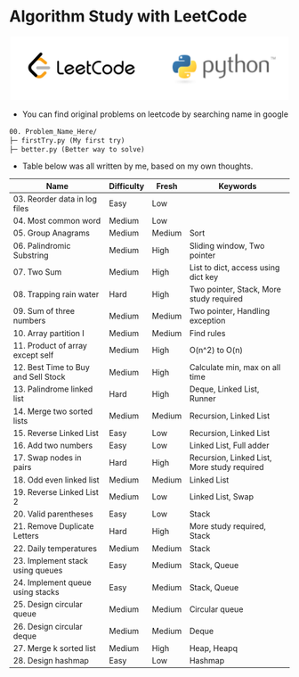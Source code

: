 # Algorithm Study with LeetCode
<p align="middle">
  <img src="/00.%20Extra/logo.png" width="500" /> 
</p>

* You can find original problems on leetcode by searching name in google  

```
00. Problem_Name_Here/
├─ firstTry.py (My first try)
├─ better.py (Better way to solve)
```

* Table below was all written by me, based on my own thoughts.  

|Name                               |Difficulty|Fresh |Keywords                                   |
|-----------------------------------|----------|------|-------------------------------------------|
|03. Reorder data in log files      |Easy      |Low   |                                           |
|04. Most common word               |Medium    |Low   |                                           |
|05. Group Anagrams                 |Medium    |Medium|Sort                                       |
|06. Palindromic Substring          |Medium    |High  |Sliding window, Two pointer                |
|07. Two Sum                        |Medium    |High  |List to dict, access using dict key        |
|08. Trapping rain water            |Hard      |High  |Two pointer, Stack, More study required    |
|09. Sum of three numbers           |Medium    |Medium|Two pointer, Handling exception            |
|10. Array partition I              |Medium    |Medium|Find rules                                 |
|11. Product of array except self   |Medium    |High  |O(n^2) to O(n)                             |
|12. Best Time to Buy and Sell Stock|Medium    |High  |Calculate min, max on all time             |
|13. Palindrome linked list         |Hard      |High  |Deque, Linked List, Runner                 |
|14. Merge two sorted lists         |Medium    |Medium|Recursion, Linked List                     |
|15. Reverse Linked List            |Easy      |Low   |Recursion, Linked List                     |
|16. Add two numbers                |Easy      |Low   |Linked List, Full adder                    |
|17. Swap nodes in pairs            |Hard      |High  |Recursion, Linked List, More study required|
|18. Odd even linked list           |Medium    |Medium|Linked List                                |
|19. Reverse Linked List 2          | Medium   |Low   |Linked List, Swap                          |
|20. Valid parentheses              |Easy      |Low   |Stack                                      |
|21. Remove Duplicate Letters       |Hard      |High  |More study required, Stack                 |
|22. Daily temperatures             |Medium    |Medium|Stack                                      |
|23. Implement stack using queues   |Easy      |Medium|Stack, Queue                               |
|24. Implement queue using stacks   |Easy      |Medium|Stack, Queue                               |
|25. Design circular queue          |Medium    |Medium|Circular queue                             |
|26. Design circular deque          |Medium    |Medium|Deque                                      |
|27. Merge k sorted list            |Medium    |High  |Heap, Heapq                                |
|28. Design hashmap                 |Easy      |Low   |Hashmap                                    |
